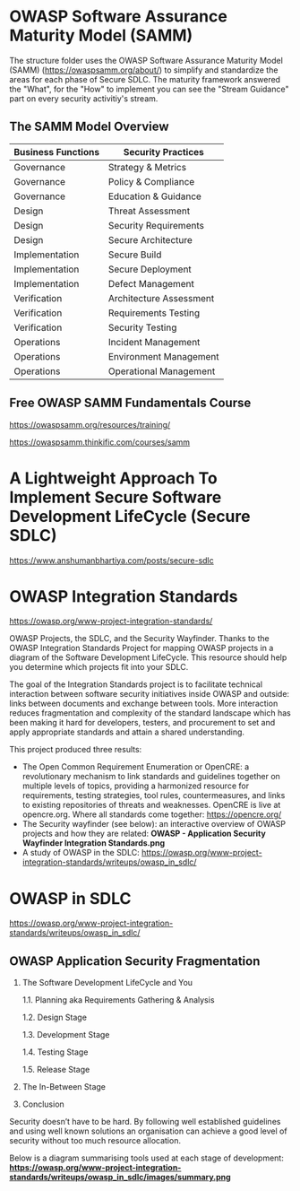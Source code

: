 # OWASP Software Assurance Maturity Model (SAMM)
The structure folder uses the OWASP Software Assurance Maturity Model (SAMM) (https://owaspsamm.org/about/) to simplify and standardize the areas for each phase of Secure SDLC.
The maturity framework answered the "What", for the "How" to implement you can see the "Stream Guidance" part on every security activitiy's stream.

## The SAMM Model Overview
| Business Functions | Security Practices       |  
| -------------------- | ------------------------- |  
| Governance           | Strategy & Metrics        |  
| Governance           | Policy & Compliance       |  
| Governance           | Education & Guidance      |  
| Design               | Threat Assessment         |  
| Design               | Security Requirements      |  
| Design               | Secure Architecture       |  
| Implementation       | Secure Build              |  
| Implementation       | Secure Deployment         |  
| Implementation       | Defect Management         |  
| Verification         | Architecture Assessment   |  
| Verification         | Requirements Testing      |  
| Verification         | Security Testing          |  
| Operations           | Incident Management       |  
| Operations           | Environment Management    |  
| Operations           | Operational Management    |

## Free OWASP SAMM Fundamentals Course
https://owaspsamm.org/resources/training/

https://owaspsamm.thinkific.com/courses/samm

# A Lightweight Approach To Implement Secure Software Development LifeCycle (Secure SDLC)
https://www.anshumanbhartiya.com/posts/secure-sdlc

# OWASP Integration Standards
https://owasp.org/www-project-integration-standards/

OWASP Projects, the SDLC, and the Security Wayfinder.
Thanks to the OWASP Integration Standards Project for mapping OWASP projects in a diagram of the Software Development LifeCycle. This resource should help you determine which projects fit into your SDLC.

The goal of the Integration Standards project is to facilitate technical interaction between software security initiatives inside OWASP and outside: links between documents and exchange between tools. More interaction reduces fragmentation and complexity of the standard landscape which has been making it hard for developers, testers, and procurement to set and apply appropriate standards and attain a shared understanding.

This project produced three results:

- The Open Common Requirement Enumeration or OpenCRE: a revolutionary mechanism to link standards and guidelines together on multiple levels of topics, providing a harmonized resource for requirements, testing strategies, tool rules, countermeasures, and links to existing repositories of threats and weaknesses. OpenCRE is live at opencre.org. Where all standards come together: https://opencre.org/
- The Security wayfinder (see below): an interactive overview of OWASP projects and how they are related: **OWASP - Application Security Wayfinder Integration Standards.png**
- A study of OWASP in the SDLC: https://owasp.org/www-project-integration-standards/writeups/owasp_in_sdlc/

# OWASP in SDLC
https://owasp.org/www-project-integration-standards/writeups/owasp_in_sdlc/

## OWASP Application Security Fragmentation
1. The Software Development LifeCycle and You

    1.1. Planning aka Requirements Gathering & Analysis

    1.2. Design Stage

    1.3. Development Stage

    1.4. Testing Stage

    1.5. Release Stage

2. The In-Between Stage

3. Conclusion

Security doesn’t have to be hard. By following well established guidelines and using well known solutions an organisation can achieve a good level of security without too much resource allocation.

Below is a diagram summarising tools used at each stage of development: **https://owasp.org/www-project-integration-standards/writeups/owasp_in_sdlc/images/summary.png**